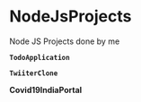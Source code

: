 # NodeJsProjects

Node JS Projects done by me

**`TodoApplication`**

**`TwiiterClone`**

**Covid19IndiaPortal**
